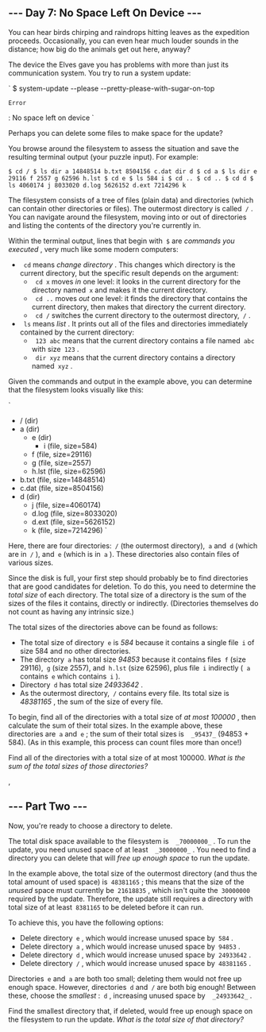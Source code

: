 ##  \--- Day 7: No Space Left On Device ---

 You can hear birds chirping and raindrops hitting leaves as the expedition proceeds. Occasionally, you can even hear much louder sounds in the distance; how big do the animals get out here, anyway?

 The device the Elves gave you has problems with more than just its communication system. You try to run a system update:


  `
   $ system-update --please --pretty-please-with-sugar-on-top
   
    Error
   
   : No space left on device
  `
 
 Perhaps you can delete some files to make space for the update?

 You browse around the filesystem to assess the situation and save the resulting terminal output (your puzzle input). For example:


  `
   $ cd /
$ ls
dir a
14848514 b.txt
8504156 c.dat
dir d
$ cd a
$ ls
dir e
29116 f
2557 g
62596 h.lst
$ cd e
$ ls
584 i
$ cd ..
$ cd ..
$ cd d
$ ls
4060174 j
8033020 d.log
5626152 d.ext
7214296 k
  `
 
 The filesystem consists of a tree of files (plain data) and directories (which can contain other directories or files). The outermost directory is called` /` . You can navigate around the filesystem, moving into or out of directories and listing the contents of the directory you're currently in.

 Within the terminal output, lines that begin with` $` are _commands you executed_ , very much like some modern computers:

* ` cd` means _change directory_ . This changes which directory is the current directory, but the specific result depends on the argument:  
   * ` cd x` moves _in_ one level: it looks in the current directory for the directory named` x` and makes it the current directory.  
   * ` cd ..` moves _out_ one level: it finds the directory that contains the current directory, then makes that directory the current directory.  
   * ` cd /` switches the current directory to the outermost directory,` /` .
* ` ls` means _list_ . It prints out all of the files and directories immediately contained by the current directory:  
   * ` 123 abc` means that the current directory contains a file named` abc` with size` 123` .  
   * ` dir xyz` means that the current directory contains a directory named` xyz` .

 Given the commands and output in the example above, you can determine that the filesystem looks visually like this:


  `
   - / (dir)
  - a (dir)
    - e (dir)
      - i (file, size=584)
    - f (file, size=29116)
    - g (file, size=2557)
    - h.lst (file, size=62596)
  - b.txt (file, size=14848514)
  - c.dat (file, size=8504156)
  - d (dir)
    - j (file, size=4060174)
    - d.log (file, size=8033020)
    - d.ext (file, size=5626152)
    - k (file, size=7214296)
  `
 
 Here, there are four directories:` /` (the outermost directory),` a` and` d` (which are in` /` ), and` e` (which is in` a` ). These directories also contain files of various sizes.

 Since the disk is full, your first step should probably be to find directories that are good candidates for deletion. To do this, you need to determine the _total size_ of each directory. The total size of a directory is the sum of the sizes of the files it contains, directly or indirectly. (Directories themselves do not count as having any intrinsic size.)

 The total sizes of the directories above can be found as follows:

* The total size of directory` e` is _584_ because it contains a single file` i` of size 584 and no other directories.
* The directory` a` has total size _94853_ because it contains files` f` (size 29116),` g` (size 2557), and` h.lst` (size 62596), plus file` i` indirectly (` a` contains` e` which contains` i` ).
* Directory` d` has total size _24933642_ .
* As the outermost directory,` /` contains every file. Its total size is _48381165_ , the sum of the size of every file.

 To begin, find all of the directories with a total size of _at most 100000_ , then calculate the sum of their total sizes. In the example above, these directories are` a` and` e` ; the sum of their total sizes is`   _95437_ ` (94853 + 584). (As in this example, this process can count files more than once!)

 Find all of the directories with a total size of at most 100000. _What is the sum of the total sizes of those directories?_ 

,

##  \--- Part Two ---

 Now, you're ready to choose a directory to delete.

 The total disk space available to the filesystem is`   _70000000_ ` . To run the update, you need unused space of at least`   _30000000_ ` . You need to find a directory you can delete that will _free up enough space_ to run the update.

 In the example above, the total size of the outermost directory (and thus the total amount of used space) is` 48381165` ; this means that the size of the _unused_ space must currently be` 21618835` , which isn't quite the` 30000000` required by the update. Therefore, the update still requires a directory with total size of at least` 8381165` to be deleted before it can run.

 To achieve this, you have the following options:

* Delete directory` e` , which would increase unused space by` 584` .
* Delete directory` a` , which would increase unused space by` 94853` .
* Delete directory` d` , which would increase unused space by` 24933642` .
* Delete directory` /` , which would increase unused space by` 48381165` .

 Directories` e` and` a` are both too small; deleting them would not free up enough space. However, directories` d` and` /` are both big enough! Between these, choose the _smallest_ :` d` , increasing unused space by`   _24933642_ ` .

 Find the smallest directory that, if deleted, would free up enough space on the filesystem to run the update. _What is the total size of that directory?_ 